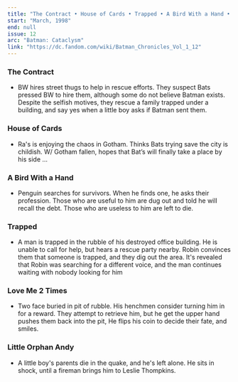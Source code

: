 ```yaml
---
title: "The Contract • House of Cards • Trapped • A Bird With a Hand • Love Me 2 Times • Little Orphan Andy"
start: "March, 1998"
end: null
issue: 12
arc: "Batman: Cataclysm"
link: "https://dc.fandom.com/wiki/Batman_Chronicles_Vol_1_12"
---
```


### The Contract 
- BW hires street thugs to help in rescue efforts. They suspect Bats pressed BW to hire them, although some do not believe Batman exists. Despite the selfish motives, they rescue a family trapped under a building, and say yes when a little boy asks if Batman sent them.

### House of Cards 
- Ra's is enjoying the chaos in Gotham. Thinks Bats trying save the city is childish. W/ Gotham fallen, hopes that Bat’s will finally take a place by his side ...

### A Bird With a Hand 
- Penguin searches for survivors. When he finds one, he asks their profession. Those who are useful to him are dug out and told he will recall the debt. Those who are useless to him are left to die.

### Trapped 
- A man is trapped in the rubble of his destroyed office building. He is unable to call for help, but hears a rescue party nearby. Robin convinces them that someone is trapped, and they dig out the area. It's revealed that Robin was searching for a different voice, and the man continues waiting with nobody looking for him

### Love Me 2 Times
- Two face buried in pit of rubble. His henchmen consider turning him in for a reward. They attempt to retrieve him, but he get the upper hand pushes them back into the pit, He flips his coin to decide their fate, and smiles.

### Little Orphan Andy 
- A little boy's parents die in the quake, and he's left alone. He sits in shock, until a fireman brings him to Leslie Thompkins.
